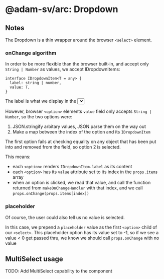 # @adam-sv/arc: Dropdown

## Notes

The Dropdown is a thin wrapper around the browser `<select>` element.

### onChange algorithm

In order to be more flexible than the browser built-in, and accept only `String | Number` as values, we accept IDropdownItems:
```
interface IDropdownItem<T = any> {
  label: string | number,
  value: T,
}
```

The label is what we display in the <select>, but the IDropdownItem is what we pass back in the `onChange` handler.

However, browser `<option>` elements `value` field only accepts `String | Number`, so the two options were:
1. JSON.stringify arbitary values, JSON.parse them on the way out
2. Make a map between the index of the option and its `IDropdownItem`

The first option fails at checking equality on any object that has been put into and removed from the field, so option 2 is selected.

This means:
* each `<option>` renders `IDropdownItem.label` as its content
* each `<option>` has its `value` attribute set to its index in the `props.items` array
* when an option is clicked, we read that value, and call the function returned from `makeOnChangeHandler` with that index, and we call `props.onChange(props.items[index])`

### placeholder

Of course, the user could also tell us no value is selected.

In this case, we prepend a `placeholder` value as the first `<option>` child of our `<select>`. This placeholder option has its value set to -1, so if we see a value < 0 get passed thru, we know we should call `props.onChange` with no value

## MultiSelect usage

TODO: Add MultiSelect capability to the component
